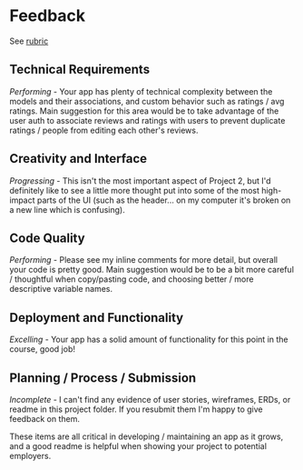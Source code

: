 # Feedback

See [rubric](https://github.com/ga-wdi-exercises/project2/blob/master/evaluation.md)

## Technical Requirements

*Performing* - Your app has plenty of technical complexity between the models
and their associations, and custom behavior such as ratings / avg ratings. Main
suggestion for this area would be to take advantage of the user auth to
associate reviews and ratings with users to prevent duplicate ratings / people
from editing each other's reviews.

## Creativity and Interface

*Progressing* - This isn't the most important aspect of Project 2, but I'd
definitely like to see a little more thought put into some of the most high-impact
parts of the UI (such as the header... on my computer it's broken on a new line
which is confusing).

## Code Quality

*Performing* - Please see my inline comments for more detail, but overall
your code is pretty good. Main suggestion would be to be a bit more careful /
thoughtful when copy/pasting code, and choosing better / more descriptive
variable names.

## Deployment and Functionality

*Excelling* - Your app has a solid amount of functionality for this point in
the course, good job!

## Planning / Process / Submission

*Incomplete* - I can't find any evidence of user stories, wireframes, ERDs, or
readme in this project folder. If you resubmit them I'm happy to give feedback
on them.

These items are all critical in developing / maintaining an app as it grows,
and a good readme is helpful when showing your project to potential employers.
